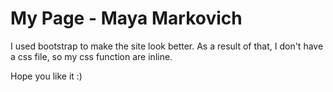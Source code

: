 # My Page - Maya Markovich

I used bootstrap to make the site look better. 
As a result of that, I don't have a css file, so my css function are inline. 

Hope you like it :)
